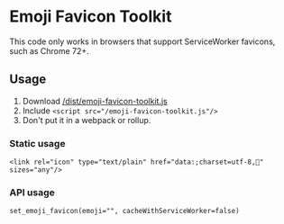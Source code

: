 # Emoji Favicon Toolkit

This code only works in browsers that support ServiceWorker favicons, such as Chrome 72+.

## Usage

1. Download [/dist/emoji-favicon-toolkit.js](https://raw.githubusercontent.com/eligrey/emoji-favicon-toolkit/master/dist/emoji-favicon-toolkit.js)
2. Include `<script src="/emoji-favicon-toolkit.js"/>`
3. Don't put it in a webpack or rollup.

### Static usage

    <link rel="icon" type="text/plain" href="data:;charset=utf-8,🍔" sizes="any"/>

### API usage

    set_emoji_favicon(emoji="", cacheWithServiceWorker=false)

